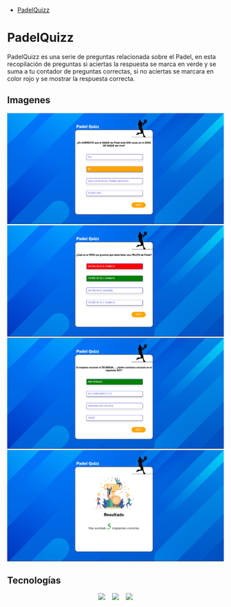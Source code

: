 - [PadelQuizz](https://danifcs99.github.io/PadelQuizz/)		

# PadelQuizz

PadelQuizz es una serie de preguntas relacionada sobre el Padel, en esta recopilación de preguntas si aciertas la respuesta se marca en verde y se suma a tu contador de preguntas correctas, si no aciertas se marcara en color rojo y se mostrar la respuesta correcta.

## Imagenes
![](https://github.com/danifcs99/PadelQuizz/blob/main/Docs/1.png)
![](https://github.com/danifcs99/PadelQuizz/blob/main/Docs/2.png)
![](https://github.com/danifcs99/PadelQuizz/blob/main/Docs/3.png)
![](https://github.com/danifcs99/PadelQuizz/blob/main/Docs/4.png)

## Tecnologías
<p align="center">
	  <img src="https://cdn-icons-png.flaticon.com/512/919/919827.png" height= 50px>
	  &nbsp&nbsp
	  <img src="https://cdn-icons-png.flaticon.com/512/5968/5968242.png" height=50px>
	  &nbsp&nbsp
	  <img src="https://cdn-icons-png.flaticon.com/128/5968/5968292.png" height= 45px>
 </p>

